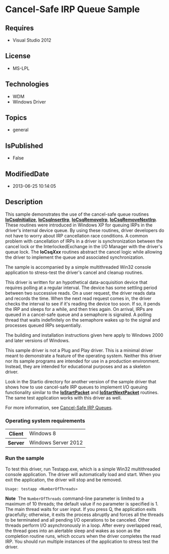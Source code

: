 # Cancel-Safe IRP Queue Sample
## Requires
* Visual Studio 2012
## License
* MS-LPL
## Technologies
* WDM
* Windows Driver
## Topics
* general
## IsPublished
* False
## ModifiedDate
* 2013-06-25 10:14:05
## Description

<div id="mainSection">
<p>This sample demonstrates the use of the cancel-safe queue routines <a href="http://msdn.microsoft.com/en-us/library/windows/hardware/ff549054">
<b>IoCsqInitialize</b></a>, <a href="http://msdn.microsoft.com/en-us/library/windows/hardware/ff549066">
<b>IoCsqInsertIrp</b></a>, <a href="http://msdn.microsoft.com/en-us/library/windows/hardware/ff549070">
<b>IoCsqRemoveIrp</b></a>, <a href="http://msdn.microsoft.com/en-us/library/windows/hardware/ff549072">
<b>IoCsqRemoveNextIrp</b></a>. These routines were introduced in Windows XP for queuing IRPs in the driver's internal device queue. By using these routines, driver developers do not have to worry about IRP cancellation race conditions. A common problem with
 cancellation of IRPs in a driver is synchronization between the cancel lock or the InterlockedExchange in the I/O Manager with the driver's queue lock. The
<b>IoCsq<i>Xxx</i></b> routines abstract the cancel logic while allowing the driver to implement the queue and associated synchronization.
</p>
<p>The sample is accompanied by a simple multithreaded Win32 console application to stress-test the driver's cancel and cleanup routines.</p>
<p>This driver is written for an hypothetical data-acquisition device that requires polling at a regular interval. The device has some settling period between two successive reads. On a user request, the driver reads data and records the time. When the next
 read request comes in, the driver checks the interval to see if it's reading the device too soon. If so, it pends the IRP and sleeps for a while, and then tries again. On arrival, IRPs are queued in a cancel-safe queue and a semaphore is signaled. A polling
 thread that waits indefinitely on the semaphore wakes up to the signal and processes queued IRPs sequentially.</p>
<p>The building and installation instructions given here apply to Windows 2000 and later versions of Windows.</p>
<p>This sample driver is not a Plug and Play driver. This is a minimal driver meant to demonstrate a feature of the operating system. Neither this driver nor its sample programs are intended for use in a production environment. Instead, they are intended for
 educational purposes and as a skeleton driver.</p>
<p>Look in the Startio directory for another version of the sample driver that shows how to use cancel-safe IRP queues to implement I/O queuing functionality similar to the
<a href="http://msdn.microsoft.com/en-us/library/windows/hardware/ff550370"><b>IoStartPacket</b></a> and
<a href="http://msdn.microsoft.com/en-us/library/windows/hardware/ff550358"><b>IoStartNextPacket</b></a> routines. The same test application works with this driver as well.</p>
<p>For more information, see <a href="http://msdn.microsoft.com/en-us/library/windows/hardware/ff540755">
Cancel-Safe IRP Queues</a>.</p>
<h3>Operating system requirements</h3>
<table>
<tbody>
<tr>
<th>Client</th>
<td><dt>Windows&nbsp;8 </dt></td>
</tr>
<tr>
<th>Server</th>
<td><dt>Windows Server&nbsp;2012 </dt></td>
</tr>
</tbody>
</table>
<h3>Run the sample</h3>
<p>To test this driver, run Testapp.exe, which is a simple Win32 multithreaded console application. The driver will automatically load and start. When you exit the application, the driver will stop and be removed.</p>
<p><code>Usage: testapp &lt;NumberOfThreads&gt;</code> </p>
<p class="note"><b>Note</b>&nbsp;&nbsp;The <code>NumberOfThreads</code> command-line parameter is limited to a maximum of 10 threads; the default value if no parameter is specified is 1. The main thread waits for user input. If you press Q, the application exits gracefully;
 otherwise, it exits the process abruptly and forces all the threads to be terminated and all pending I/O operations to be canceled. Other threads perform I/O asynchronously in a loop. After every overlapped read, the thread goes into an alertable sleep and
 wakes as soon as the completion routine runs, which occurs when the driver completes the read IRP. You should run multiple instances of the application to stress test the driver.</p>
</div>
